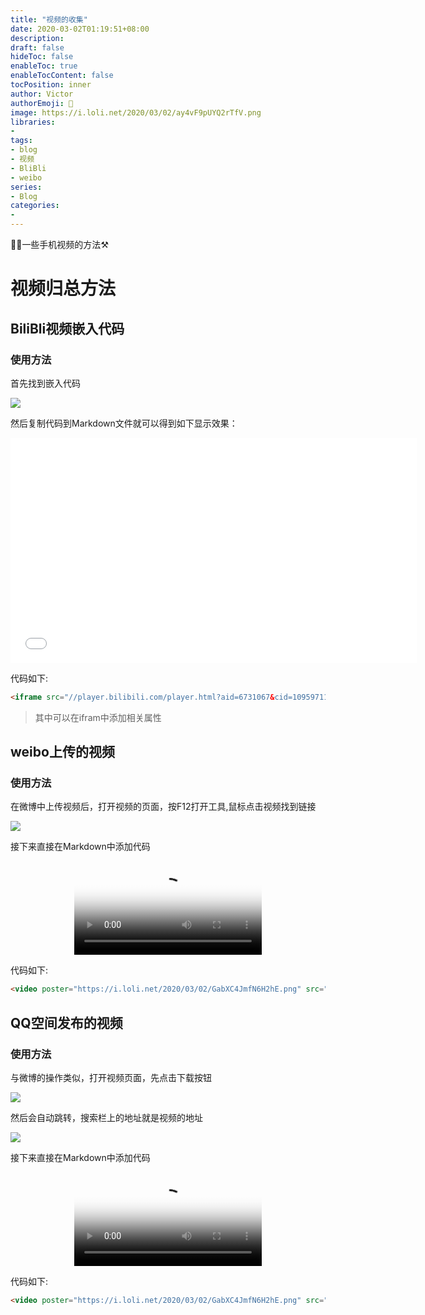 ```yaml
---
title: "视频的收集"
date: 2020-03-02T01:19:51+08:00
description:
draft: false
hideToc: false
enableToc: true
enableTocContent: false
tocPosition: inner
author: Victor
authorEmoji: 👻
image: https://i.loli.net/2020/03/02/ay4vF9pUYQ2rTfV.png
libraries:
- 
tags:
- blog
- 视频
- BliBli
- weibo
series:
- Blog
categories:
-
---
```


:biking_man:一些手机视频的方法:hammer_and_pick:

<!--more-->

# 视频归总方法

## BiliBli视频嵌入代码

### 使用方法

首先找到嵌入代码

![](https://i.loli.net/2020/03/02/UxwTkSMDJpvHmg6.png)

然后复制代码到Markdown文件就可以得到如下显示效果：

<iframe src="//player.bilibili.com/player.html?aid=6731067&cid=10959711&page=1" scrolling="no" border="0" frameborder="no" framespacing="0" allowfullscreen="true" marginwidth="50" width="650px" height="360px"> </iframe>

代码如下:

```HTML
<iframe src="//player.bilibili.com/player.html?aid=6731067&cid=10959711&page=1" scrolling="no" border="0" frameborder="no" framespacing="0" allowfullscreen="true"> </iframe>
```

> 其中可以在ifram中添加相关属性

## weibo上传的视频

### 使用方法

在微博中上传视频后，打开视频的页面，按F12打开工具,鼠标点击视频找到链接

![](https://i.loli.net/2020/03/02/2A1tHV3GMknUwv8.png)

接下来直接在Markdown中添加代码

<video poster="https://i.loli.net/2020/03/02/GabXC4JmfN6H2hE.png" src="https://f.video.weibocdn.com/00393mgEgx07BmNCEF4j01041200eeW00E010.mp4?label=mp4_720p&template=1280x720.25.0&trans_finger=721584770189073627c6ee9d880087b3&Expires=1583079687&ssig=%2BAmJANwAPn&KID=unistore,video" style="max-height :100%; max-width: 100%; display: block; margin-left: auto; margin-right: auto;" controls="controls" preload="meta">Your browser does not support the video tag.</video>

代码如下:

```HTML
<video poster="https://i.loli.net/2020/03/02/GabXC4JmfN6H2hE.png" src="https://f.video.weibocdn.com/00393mgEgx07BmNCEF4j01041200eeW00E010.mp4?label=mp4_720p&template=1280x720.25.0&trans_finger=721584770189073627c6ee9d880087b3&Expires=1583079687&ssig=%2BAmJANwAPn&KID=unistore,video" style="max-height :100%; max-width: 100%; display: block; margin-left: auto; margin-right: auto;" controls="controls" preload="meta">Your browser does not support the video tag.</video>
```

## QQ空间发布的视频

### 使用方法

与微博的操作类似，打开视频页面，先点击下载按钮

![](https://i.loli.net/2020/03/02/2VPXhBfpu7FIvla.png)

然后会自动跳转，搜索栏上的地址就是视频的地址

![](https://i.loli.net/2020/03/02/ayOLhEi7olwCMGf.png)

接下来直接在Markdown中添加代码

<video poster="https://i.loli.net/2020/03/02/GabXC4JmfN6H2hE.png" src="http://photovideo.photo.qq.com/1075_0b53zeiu6vidieapa3kya5pdbsiej6zqhfsa.f20.mp4?dis_k=97f710c26b204f7f2312614fbcf8f897&dis_t=1583082992&vuin=1427298682&save=1&d=1" style="max-height :100%; max-width: 100%; display: block; margin-left: auto; margin-right: auto;" controls="controls" preload="meta">Your browser does not support the video tag.</video>

代码如下:

```html
<video poster="https://i.loli.net/2020/03/02/GabXC4JmfN6H2hE.png" src="http://photovideo.photo.qq.com/1075_0b53zeiu6vidieapa3kya5pdbsiej6zqhfsa.f20.mp4?dis_k=97f710c26b204f7f2312614fbcf8f897&dis_t=1583082992&vuin=1427298682&save=1&d=1" style="max-height :100%; max-width: 100%; display: block; margin-left: auto; margin-right: auto;" controls="controls" preload="meta">Your browser does not support the video tag.</video>
```

